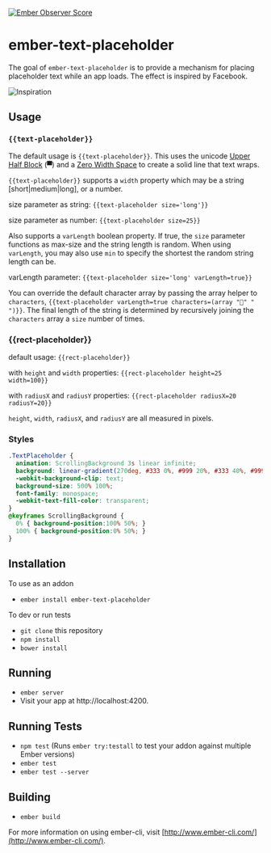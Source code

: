 [![Ember Observer Score](https://emberobserver.com/badges/ember-text-placeholder.svg)](https://emberobserver.com/addons/ember-text-placeholder)

# ember-text-placeholder

The goal of `ember-text-placeholder` is to provide a mechanism for placing placeholder text while an app loads. The effect is inspired by Facebook.

![Inspiration](http://i.imgur.com/ohxK0Gu.png)

## Usage

### `{{text-placeholder}}`

The default usage is `{{text-placeholder}}`. This uses the unicode [Upper Half Block](http://unicode-table.com/en/2580/) (▀) and a [Zero Width Space](http://unicode-table.com/en/200B/) to create a solid line that text wraps.

`{{text-placeholder}}` supports a `width` property which may be a string [short|medium|long], or a number.

size parameter as string: `{{text-placeholder size='long'}}`

size parameter as number: `{{text-placeholder size=25}}`

Also supports a `varLength` boolean property. If true, the `size` parameter functions as max-size and the string length is random. When using `varLength`, you may also use `min` to specify the shortest the random string length can be.

varLength parameter: `{{text-placeholder size='long' varLength=true}}`

You can override the default character array by passing the array helper to `characters`, `{{text-placeholder varLength=true characters=(array "🙌" " ")}}`. The final length of the string is determined by recursively joining the `characters` array a `size` number of times.

### {{rect-placeholder}}

default usage: `{{rect-placeholder}}`

with `height` and `width` properties: `{{rect-placeholder height=25 width=100}}`

with `radiusX` and `radiusY` properties: `{{rect-placeholder radiusX=20 radiusY=20}}`

`height`, `width`, `radiusX`, and `radiusY` are all measured in pixels.

### Styles

```css
.TextPlaceholder {
  animation: ScrollingBackground 3s linear infinite;
  background: linear-gradient(270deg, #333 0%, #999 20%, #333 40%, #999 60%, #333 80%, #999 100%);
  -webkit-background-clip: text;
  background-size: 500% 100%;
  font-family: monospace;
  -webkit-text-fill-color: transparent;
}
@keyframes ScrollingBackground {
  0% { background-position:100% 50%; }
  100% { background-position:0% 50%; }
}
```


## Installation

To use as an addon

* `ember install ember-text-placeholder`

To dev or run tests

* `git clone` this repository
* `npm install`
* `bower install`

## Running

* `ember server`
* Visit your app at http://localhost:4200.

## Running Tests

* `npm test` (Runs `ember try:testall` to test your addon against multiple Ember versions)
* `ember test`
* `ember test --server`

## Building

* `ember build`

For more information on using ember-cli, visit [http://www.ember-cli.com/](http://www.ember-cli.com/).
